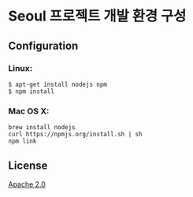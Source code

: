 # Seoul 프로젝트 개발 환경 구성

## Configuration

### Linux:
    $ apt-get install nodejs npm
    $ npm install

### Mac OS X:
    brew install nodejs
    curl https://npmjs.org/install.sh | sh
    npm link

## License
[Apache 2.0](www.apache.org/licenses/LICENSE-2.0.html)

